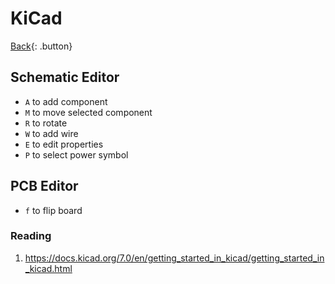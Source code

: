# KiCad

[Back](../index.md#digital-design){: .button}

## Schematic Editor

- `A` to add component
- `M` to move selected component
- `R` to rotate
- `W` to add wire
- `E` to edit properties
- `P` to select power symbol

## PCB Editor

- `f` to flip board

### Reading

1. https://docs.kicad.org/7.0/en/getting_started_in_kicad/getting_started_in_kicad.html
